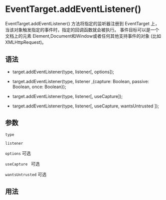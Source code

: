 # EventTarget.addEventListener()

EventTarget.addEventListener() 方法将指定的监听器注册到 EventTarget 上，当该对象触发指定的事件时，指定的回调函数就会被执行。 事件目标可以是一个文档上的元素 Element,Document和Window或者任何其他支持事件的对象 (比如 XMLHttpRequest)。

## 语法

- target.addEventListener(type, listener[, options]);

- target.addEventListener(type, listener ,{capture: Boolean, passive: Boolean, once: Boolean});

- target.addEventListener(type, listener[, useCapture]);

- target.addEventListener(type, listener[, useCapture, wantsUntrusted  ]);

## 参数

`type`

`listener`

`options` 可选

`useCapture ` 可选

`wantsUntrusted` 可选

## 用法